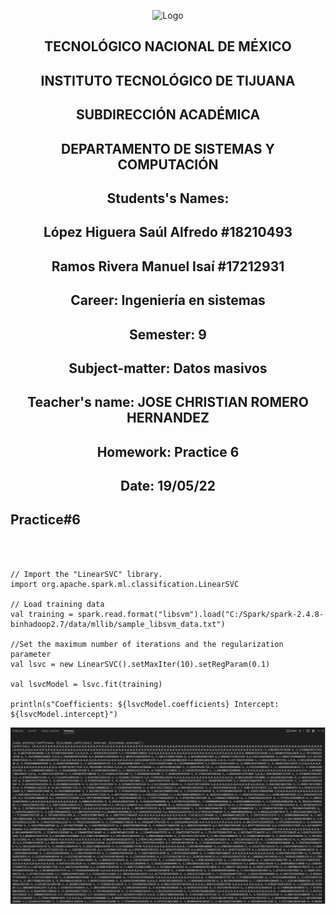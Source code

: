 <p align="center">
    <img alt="Logo" src="https://www.tijuana.tecnm.mx/wp-content/uploads/2021/08/liston-de-logos-oficiales-educacion-tecnm-FEB-2021.jpg" width=850 height=250>
</p>

<H2><p align="Center">TECNOLÓGICO NACIONAL DE MÉXICO</p></H2>

<H2><p align="Center">INSTITUTO TECNOLÓGICO DE TIJUANA</p></H2>

<H2><p align="Center">SUBDIRECCIÓN ACADÉMICA</p></H2>

<H2><p align="Center">DEPARTAMENTO DE SISTEMAS Y COMPUTACIÓN</p></H2>

<H2><p align="Center">Students's Names: </p></H2>

<H2><p align="Center">López Higuera Saúl Alfredo #18210493</p></H2>

<H2><p align="Center">Ramos Rivera Manuel Isaí #17212931</p></H2>

<H2><p align="Center">Career: Ingeniería en sistemas</p></H2>

<H2><p align="Center">Semester: 9 </p></H2>

<H2><p align="Center">Subject-matter: Datos masivos</p></H2>

<H2><p align="Center">Teacher's name: JOSE CHRISTIAN ROMERO HERNANDEZ</p></H2>

<H2><p align="Center">Homework: Practice 6</p></H2>

<H2><p align="Center">Date: 19/05/22</p></H2>


## Practice#6 
<BR>
</BR>
          
~~~
// Import the "LinearSVC" library.
import org.apache.spark.ml.classification.LinearSVC

// Load training data
val training = spark.read.format("libsvm").load("C:/Spark/spark-2.4.8-binhadoop2.7/data/mllib/sample_libsvm_data.txt")

//Set the maximum number of iterations and the regularization parameter
val lsvc = new LinearSVC().setMaxIter(10).setRegParam(0.1)

val lsvcModel = lsvc.fit(training)

println(s"Coefficients: ${lsvcModel.coefficients} Intercept:
${lsvcModel.intercept}")
~~~
![logo](/images/P6.PNG)  

